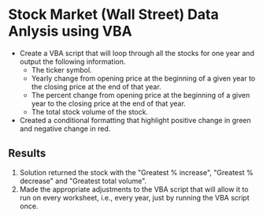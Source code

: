 # Stock Market (Wall Street) Data Anlysis using VBA
- Create a VBA script that will loop through all the stocks for one year and output the following information.
  - The ticker symbol.
  - Yearly change from opening price at the beginning of a given year to the closing price at the end of that year.
  - The percent change from opening price at the beginning of a given year to the closing price at the end of that year.
  - The total stock volume of the stock.
-  Created a conditional formatting that highlight positive change in green and negative change in red.

## Results

1. Solution returned the stock with the "Greatest % increase", "Greatest % decrease" and "Greatest total volume". 
2. Made the appropriate adjustments to the VBA script that will allow it to run on every worksheet, i.e., every year, just by running the VBA script once.

